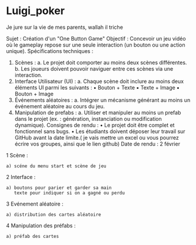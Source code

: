 # Luigi_poker
Je jure sur la vie de mes parents, wallah il triche

Sujet : Création d'un "One Button Game" 
Objectif : Concevoir un jeu vidéo où le gameplay repose sur une seule interaction (un 
bouton ou une action unique). 
Spécifications techniques : 
1. Scènes : 
a. Le projet doit comporter au moins deux scènes différentes. 
b. Les joueurs doivent pouvoir naviguer entre ces scènes via une 
interaction. 
2. Interface Utilisateur (UI) : 
a. Chaque scène doit inclure au moins deux éléments UI parmi les 
suivants : 
▪ Bouton + Texte 
▪ Texte + Image 
▪ Bouton + Image 
3. Événements aléatoires : 
a. Intégrer un mécanisme générant au moins un événement aléatoire au 
cours du jeu. 
4. Manipulation de prefabs : 
a. Utiliser et manipuler au moins un prefab dans le projet (ex. : génération, 
instanciation ou modification dynamique). 
Consignes de rendu : 
• Le projet doit être complet et fonctionnel sans bugs. 
• Les étudiants doivent déposer leur travail sur GitHub avant la date limite.( je vais 
mettre un excel ou vous pourrez écrire vos groupes, ainsi que le lien github) 
Date de rendu : 2 février 

1 Scène :

    a) scéne du menu start et scène de jeu

2 Interface :

    a) boutons pour parier et garder sa main
       texte pour indiquer si on a gagné ou perdu

3 Evénement aléatoire :

    a) distribution des cartes aléatoire

4 Manipulation des préfabs :

    a) préfab des cartes